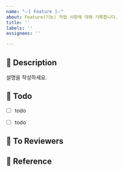 ```yaml
---
name: "✅[ Feature ]✅"
about: Feature(기능) 작업 사항에 대해 기록합니다.
title: ''
labels: ''
assignees: ''

---
```


## 📝 Description
설명을 작성하세요.

## 📍 Todo
- [ ] todo
- [ ] todo


## 📢 To Reviewers


## 🔗 Reference
